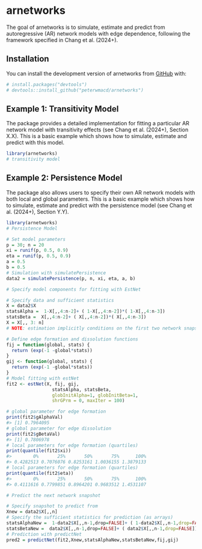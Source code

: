 
<!-- README.md is generated from README.Rmd. Please edit that file -->

# arnetworks

The goal of arnetworks is to simulate, estimate and predict from
autoregressive (AR) network models with edge dependence, following the
framework specified in Chang et al. (2024+).

## Installation

You can install the development version of arnetworks from
[GitHub](https://github.com/) with:

``` r
# install.packages("devtools")
# devtools::install_github("peterwmacd/arnetworks")
```

## Example 1: Transitivity Model

The package provides a detailed implementation for fitting a particular
AR network model with transitivity effects (see Chang et al. (2024+),
Section X.X). This is a basic example which shows how to simulate,
estimate and predict with this model.

``` r
library(arnetworks)
# transitivity model
```

## Example 2: Persistence Model

The package also allows users to specify their own AR network models
with both local and global parameters. This is a basic example which
shows how to simulate, estimate and predict with the persistence model
(see Chang et al. (2024+), Section Y.Y).

``` r
library(arnetworks)
# Persistence Model

# Set model parameters
p = 30; n = 20
xi = runif(p, 0.5, 0.9)
eta = runif(p, 0.5, 0.9)
a = 0.5
b = 0.5
# Simulation with simulatePersistence
data2 = simulatePersistence(p, n, xi, eta, a, b)

# Specify model components for fitting with EstNet

# Specify data and sufficient statistics
X = data2$X
statsAlpha =  1-X[,,4:n-2]+ ( 1-X[,,4:n-2])*( 1-X[,,4:n-3])
statsBeta =  X[,,4:n-2]+ ( X[,,4:n-2])*( X[,,4:n-3])
X = X[,, 3: n]
# NOTE: estimation implicitly conditions on the first two network snapshots

# Define edge formation and dissolution functions
fij = function(global, stats) {
  return (exp(-1 -global*stats))
}
gij <- function(global, stats) {
  return (exp(-1 -global*stats))
}
# Model fitting with estNet
fit2 <- estNet(X, fij, gij, 
                 statsAlpha, statsBeta, 
                 globInitAlpha=1, globInitBeta=1,
                 shrGPrm = 0, maxIter = 100)

# global parameter for edge formation
print(fit2$gAlphaVal)
#> [1] 0.7964095
# global parameter for edge dissolution
print(fit2$gBetaVal)
#> [1] 0.7806978
# local parameters for edge formation (quartiles)
print(quantile(fit2$xi))
#>        0%       25%       50%       75%      100% 
#> 0.4282513 0.7076076 0.8253161 1.0036155 1.3879133
# local parameters for edge formation (quartiles)
print(quantile(fit2$eta))
#>        0%       25%       50%       75%      100% 
#> 0.4111616 0.7799851 0.8964201 0.9683512 1.4531107

# Predict the next network snapshot

# Specify snapshot to predict from
Xnew = data2$X[,,n]
# Specify the sufficient statistics for prediction (as arrays)
statsAlphaNew =  1-data2$X[,,n-1,drop=FALSE]+ ( 1-data2$X[,,n-1,drop=FALSE])*( 1-data2$X[,,n-2,drop=FALSE])
statsBetaNew =  data2$X[,,n-1,drop=FALSE]+ ( data2$X[,,n-1,drop=FALSE])*( data2$X[,,n-2,drop=FALSE])
# Prediction with predictNet
pred2 = predictNet(fit2,Xnew,statsAlphaNew,statsBetaNew,fij,gij)
```
